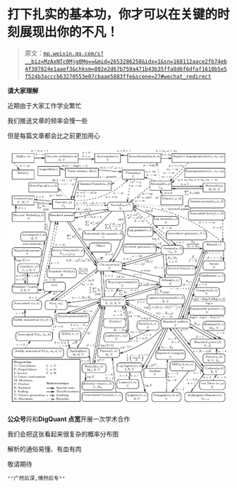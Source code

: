 # 打下扎实的基本功，你才可以在关键的时刻展现出你的不凡！

> 原文：[`mp.weixin.qq.com/s?__biz=MzAxNTc0Mjg0Mg==&mid=2653286258&idx=1&sn=168112aace2fb74eb4f307824e1aaef3&chksm=802e2d67b759a471b43b35ffa8d6f6dfaf1610b5e5f524b3acccb63270553e07cbaae5883ffe&scene=27#wechat_redirect`](http://mp.weixin.qq.com/s?__biz=MzAxNTc0Mjg0Mg==&mid=2653286258&idx=1&sn=168112aace2fb74eb4f307824e1aaef3&chksm=802e2d67b759a471b43b35ffa8d6f6dfaf1610b5e5f524b3acccb63270553e07cbaae5883ffe&scene=27#wechat_redirect)

**请大家理解** 

近期由于大家工作学业繁忙

我们推送文章的频率会慢一些

但是每篇文章都会比之前更加用心

![](img/4a4b3b49c5951f6699c3a86925342547.png)

**公众号**将和**DigQuant 点宽**开展一次学术合作

我们会把这张看起来很复杂的概率分布图

解析的通俗易懂、有血有肉

敬请期待

```py
**广然后深,博然后专**
```